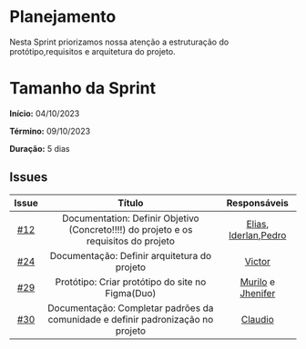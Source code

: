 # Planejamento

Nesta Sprint priorizamos nossa atenção a estruturação do protótipo,requisitos e arquitetura do projeto.

# Tamanho da Sprint

**Início:**  04/10/2023

**Término:** 09/10/2023

**Duração:** 5 dias

## Issues
|                          Issue                           |              Título               |                    Responsáveis                     |
| :------------------------------------------------------: | :-------------------------------: | :-------------------------------------------------: |
| [#12](https://github.com/unb-mds/2023-2-Squad05/issues/12) |      Documentation: Definir Objetivo (Concreto!!!!) do projeto e os requisitos do projeto     | [Elias](https://github.com/EliasOliver21), [Iderlan](https://github.com/IderlanJ),[Pedro](https://github.com/Pedrin0030) |
| [#24](https://github.com/unb-mds/2023-2-Squad05/issues/24) | Documentação: Definir arquitetura do projeto  | [Victor](https://github.com/VictorGCOSTA)|
| [#29](https://github.com/unb-mds/2023-2-Squad05/issues/29) |   Protótipo: Criar protótipo do site no Figma(Duo)  | [Murilo](https://github.com/MuriloBDSR) e [Jhenifer](https://github.com/jheniferib) |
| [#30](https://github.com/unb-mds/2023-2-Squad05/issues/30) | Documentação: Completar padrões da comunidade e definir padronização no projeto      | [Claudio](https://github.com/claudiohsc) |
